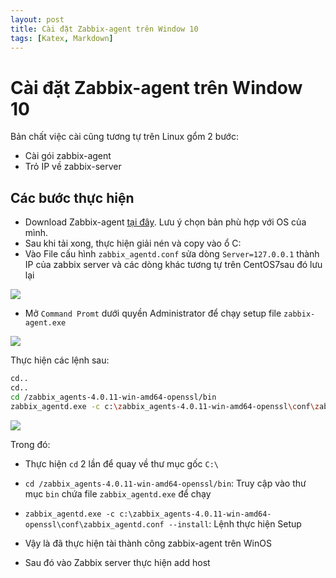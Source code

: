 ```yaml
---
layout: post
title: Cài đặt Zabbix-agent trên Window 10
tags: [Katex, Markdown]
---
```


# Cài đặt Zabbix-agent trên Window 10

Bản chất việc cài cũng tương tự trên Linux gổm 2 bước:
- Cài gói zabbix-agent
- Trỏ IP về zabbix-server

## Các bước thực hiện

- Download Zabbix-agent [tại đây](https://www.zabbix.com/download_agents#tab:40LTS). Lưu ý chọn bản phù hợp với OS của mình.
- Sau khi tải xong, thực hiện giải nén và copy vào ổ C: 
- Vào File cấu hình `zabbix_agentd.conf` sửa dòng `Server=127.0.0.1` thành IP của zabbix server và các dòng khác tương tự trên CentOS7sau đó lưu lại
<img src=https://i.imgur.com/iXZQZen.png>

- Mở `Command Promt` dưới quyền Administrator để chạy setup file `zabbix-agent.exe`
<img src=https://i.imgur.com/wdxiYxI.png>

Thực hiện các lệnh sau:
```sh
cd..
cd..
cd /zabbix_agents-4.0.11-win-amd64-openssl/bin
zabbix_agentd.exe -c c:\zabbix_agents-4.0.11-win-amd64-openssl\conf\zabbix_agentd.conf --install
```
<img src=https://i.imgur.com/Jw71aZE.png>

Trong đó:
- Thực hiện `cd` 2 lần để quay về thư mục gốc `C:\`
- `cd /zabbix_agents-4.0.11-win-amd64-openssl/bin`: Truy cập vào thư mục `bin` chứa file `zabbix_agentd.exe` để chạy
- `zabbix_agentd.exe -c c:\zabbix_agents-4.0.11-win-amd64-openssl\conf\zabbix_agentd.conf --install`: Lệnh thực hiện Setup
- Vậy là đã thực hiện tài thành công zabbix-agent trên WinOS

- Sau đó vào Zabbix server thực hiện add host
